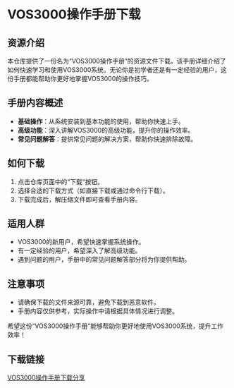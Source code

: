 # VOS3000操作手册下载

## 资源介绍

本仓库提供了一份名为“VOS3000操作手册”的资源文件下载。该手册详细介绍了如何快速学习和使用VOS3000系统。无论你是初学者还是有一定经验的用户，这份手册都能帮助你更好地掌握VOS3000的操作技巧。

## 手册内容概述

- **基础操作**：从系统安装到基本功能的使用，帮助你快速上手。
- **高级功能**：深入讲解VOS3000的高级功能，提升你的操作效率。
- **常见问题解答**：提供常见问题的解决方案，帮助你快速排除故障。

## 如何下载

1. 点击仓库页面中的“下载”按钮。
2. 选择合适的下载方式（如直接下载或通过命令行下载）。
3. 下载完成后，解压缩文件即可查看手册内容。

## 适用人群

- VOS3000的新用户，希望快速掌握系统操作。
- 有一定经验的用户，希望深入了解高级功能。
- 遇到问题的用户，手册中的常见问题解答部分将为你提供帮助。

## 注意事项

- 请确保下载的文件来源可靠，避免下载到恶意软件。
- 手册内容仅供参考，实际操作中请根据具体情况进行调整。

希望这份“VOS3000操作手册”能够帮助你更好地使用VOS3000系统，提升工作效率！

## 下载链接

[VOS3000操作手册下载分享](https://pan.quark.cn/s/317039a9d32a)